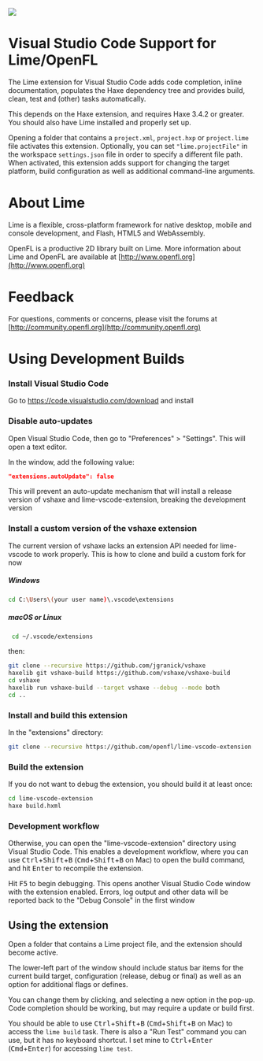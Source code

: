 ![](https://github.com/openfl/lime-vscode-extension/raw/master/images/screenshot.png)

# Visual Studio Code Support for Lime/OpenFL

The Lime extension for Visual Studio Code adds code completion, inline documentation, 
populates the Haxe dependency tree and provides build, clean, test and (other) tasks automatically.

This depends on the Haxe extension, and requires Haxe 3.4.2 or greater. You should also have
Lime installed and properly set up.

Opening a folder that contains a `project.xml`, `project.hxp` or `project.lime` file activates
this extension. Optionally, you can set `"lime.projectFile"` in the workspace `settings.json`
file in order to specify a different file path. When activated, this extension adds support for
changing the target platform, build configuration as well as additional command-line arguments.

# About Lime

Lime is a flexible, cross-platform framework for native desktop, mobile and console development,
and Flash, HTML5 and WebAssembly.

OpenFL is a productive 2D library built on Lime. More information about Lime and OpenFL are 
available at [http://www.openfl.org](http://www.openfl.org)

# Feedback

For questions, comments or concerns, please visit the forums at [http://community.openfl.org](http://community.openfl.org)

# Using Development Builds

### Install Visual Studio Code
 
Go to https://code.visualstudio.com/download and install
 
### Disable auto-updates

Open Visual Studio Code, then go to "Preferences" > "Settings". This will open a text editor.

In the window, add the following value:

```json
"extensions.autoUpdate": false
```

This will prevent an auto-update mechanism that will install a release version of vshaxe and lime-vscode-extension, breaking the development version
 
### Install a custom version of the vshaxe extension

The current version of vshaxe lacks an extension API needed for lime-vscode to work properly. This is how to clone and build a custom fork for now 

##### Windows

```bash
cd C:\Users\(your user name)\.vscode\extensions
```

##### macOS or Linux

```bash
 cd ~/.vscode/extensions
```

then:

```bash
git clone --recursive https://github.com/jgranick/vshaxe
haxelib git vshaxe-build https://github.com/vshaxe/vshaxe-build
cd vshaxe
haxelib run vshaxe-build --target vshaxe --debug --mode both
cd ..
```

### Install and build this extension

In the "extensions" directory:

```bash
git clone --recursive https://github.com/openfl/lime-vscode-extension
```

### Build the extension

If you do not want to debug the extension, you should build it at least once:

```bash
cd lime-vscode-extension
haxe build.hxml
```

### Development workflow

Otherwise, you can open the "lime-vscode-extension" directory using Visual Studio Code. This enables a development workflow, where you can use <kbd>Ctrl</kbd>+<kbd>Shift</kbd>+<kbd>B</kbd> (<kbd>Cmd</kbd>+<kbd>Shift</kbd>+<kbd>B</kbd> on Mac) to open the build command, and hit <kbd>Enter</kbd> to recompile the extension.

Hit <kbd>F5</kbd> to begin debugging. This opens another Visual Studio Code window with the extension enabled. Errors, log output and other data will be reported back to the "Debug Console" in the first window

## Using the extension

Open a folder that contains a Lime project file, and the extension should become active.

The lower-left part of the window should include status bar items for the current build target, configuration (release, debug or final) as well as an option for additional flags or defines.

You can change them by clicking, and selecting a new option in the pop-up. Code completion should be working, but may require a update or build first.

You should be able to use <kbd>Ctrl</kbd>+<kbd>Shift</kbd>+<kbd>B</kbd> (<kbd>Cmd</kbd>+<kbd>Shift</kbd>+<kbd>B</kbd> on Mac) to access the `lime build` task. There is also a "Run Test" command you can use, but it has no keyboard shortcut. I set mine to <kbd>Ctrl</kbd>+<kbd>Enter</kbd> (<kbd>Cmd</kbd>+<kbd>Enter</kbd>) for accessing `lime test`.
